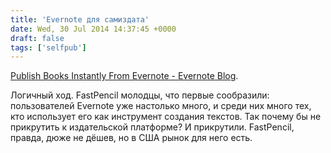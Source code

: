```yaml
---
title: 'Evernote для самиздата'
date: Wed, 30 Jul 2014 14:37:45 +0000
draft: false
tags: ['selfpub']
---
```


[Publish Books Instantly From Evernote - Evernote Blog](http://blog.evernote.com/blog/2014/07/29/publish-books-instantly-evernote/).

Логичный ход. FastPencil молодцы, что первые сообразили: пользователей Evernote уже настолько много, и среди них много тех, кто использует его как инструмент создания текстов. Так почему бы не прикрутить к издательской платформе? И прикрутили. FastPencil, правда, дюже не дёшев, но в США рынок для него есть.